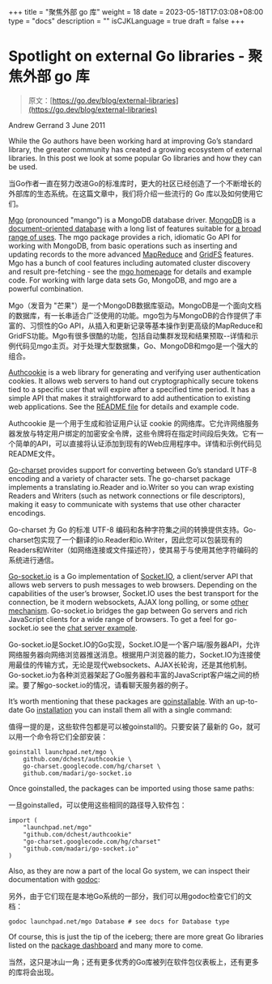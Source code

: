 +++
title = "聚焦外部 go 库"
weight = 18
date = 2023-05-18T17:03:08+08:00
type = "docs"
description = ""
isCJKLanguage = true
draft = false
+++

# Spotlight on external Go libraries - 聚焦外部 go 库

> 原文：[https://go.dev/blog/external-libraries](https://go.dev/blog/external-libraries)

Andrew Gerrand
3 June 2011

While the Go authors have been working hard at improving Go’s standard library, the greater community has created a growing ecosystem of external libraries. In this post we look at some popular Go libraries and how they can be used.

当Go作者一直在努力改进Go的标准库时，更大的社区已经创造了一个不断增长的外部库的生态系统。在这篇文章中，我们将介绍一些流行的 Go 库以及如何使用它们。

[Mgo](http://labix.org/mgo) (pronounced "mango") is a MongoDB database driver. [MongoDB](http://www.mongodb.org/) is a [document-oriented database](http://en.wikipedia.org/wiki/Document-oriented_database) with a long list of features suitable for [a broad range of uses](http://www.mongodb.org/display/DOCS/Use%2BCases). The mgo package provides a rich, idiomatic Go API for working with MongoDB, from basic operations such as inserting and updating records to the more advanced [MapReduce](http://www.mongodb.org/display/DOCS/MapReduce) and [GridFS](http://www.mongodb.org/display/DOCS/GridFS) features. Mgo has a bunch of cool features including automated cluster discovery and result pre-fetching - see the [mgo homepage](http://labix.org/mgo) for details and example code. For working with large data sets Go, MongoDB, and mgo are a powerful combination.

Mgo（发音为 "芒果"）是一个MongoDB数据库驱动。MongoDB是一个面向文档的数据库，有一长串适合广泛使用的功能。mgo包为与MongoDB的合作提供了丰富的、习惯性的Go API，从插入和更新记录等基本操作到更高级的MapReduce和GridFS功能。Mgo有很多很酷的功能，包括自动集群发现和结果预取--详情和示例代码见mgo主页。对于处理大型数据集，Go、MongoDB和mgo是一个强大的组合。

[Authcookie](https://github.com/dchest/authcookie) is a web library for generating and verifying user authentication cookies. It allows web servers to hand out cryptographically secure tokens tied to a specific user that will expire after a specified time period. It has a simple API that makes it straightforward to add authentication to existing web applications. See the [README file](https://github.com/dchest/authcookie/blob/master/README.md) for details and example code.

Authcookie 是一个用于生成和验证用户认证 cookie 的网络库。它允许网络服务器发放与特定用户绑定的加密安全令牌，这些令牌将在指定时间段后失效。它有一个简单的API，可以直接将认证添加到现有的Web应用程序中。详情和示例代码见README文件。

[Go-charset](http://code.google.com/p/go-charset) provides support for converting between Go’s standard UTF-8 encoding and a variety of character sets. The go-charset package implements a translating io.Reader and io.Writer so you can wrap existing Readers and Writers (such as network connections or file descriptors), making it easy to communicate with systems that use other character encodings.

Go-charset 为 Go 的标准 UTF-8 编码和各种字符集之间的转换提供支持。Go-charset包实现了一个翻译的io.Reader和io.Writer，因此您可以包装现有的Readers和Writer（如网络连接或文件描述符），使其易于与使用其他字符编码的系统进行通信。

[Go-socket.io](https://github.com/madari/go-socket.io) is a Go implementation of [Socket.IO](http://socket.io/), a client/server API that allows web servers to push messages to web browsers. Depending on the capabilities of the user’s browser, Socket.IO uses the best transport for the connection, be it modern websockets, AJAX long polling, or some [other mechanism](http://socket.io/#transports). Go-socket.io bridges the gap between Go servers and rich JavaScript clients for a wide range of browsers. To get a feel for go-socket.io see the [chat server example](https://github.com/madari/go-socket.io/blob/master/example/example.go).

Go-socket.io是Socket.IO的Go实现，Socket.IO是一个客户端/服务器API，允许网络服务器向网络浏览器推送消息。根据用户浏览器的能力，Socket.IO为连接使用最佳的传输方式，无论是现代websockets、AJAX长轮询，还是其他机制。Go-socket.io为各种浏览器架起了Go服务器和丰富的JavaScript客户端之间的桥梁。要了解go-socket.io的情况，请看聊天服务器的例子。

It’s worth mentioning that these packages are [goinstallable](https://go.dev/cmd/goinstall/). With an up-to-date Go [installation](https://go.dev/doc/install.html) you can install them all with a single command:

值得一提的是，这些软件包都是可以被goinstall的。只要安装了最新的 Go，就可以用一个命令将它们全部安装：

```
goinstall launchpad.net/mgo \
    github.com/dchest/authcookie \
    go-charset.googlecode.com/hg/charset \
    github.com/madari/go-socket.io
```

Once goinstalled, the packages can be imported using those same paths:

一旦goinstalled，可以使用这些相同的路径导入软件包：

```shell linenums="1"
import (
    "launchpad.net/mgo"
    "github.com/dchest/authcookie"
    "go-charset.googlecode.com/hg/charset"
    "github.com/madari/go-socket.io"
)
```

Also, as they are now a part of the local Go system, we can inspect their documentation with [godoc](https://go.dev/cmd/godoc/):

另外，由于它们现在是本地Go系统的一部分，我们可以用godoc检查它们的文档：

```
godoc launchpad.net/mgo Database # see docs for Database type
```

Of course, this is just the tip of the iceberg; there are more great Go libraries listed on the [package dashboard](http://godashboard.appspot.com/package) and many more to come.

当然，这只是冰山一角；还有更多优秀的Go库被列在软件包仪表板上，还有更多的库将会出现。
